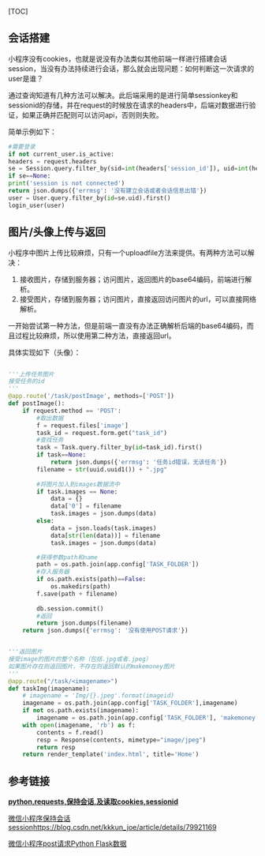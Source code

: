 [TOC]

## 会话搭建

小程序没有cookies，也就是说没有办法类似其他前端一样进行搭建会话session，当没有办法持续进行会话，那么就会出现问题：如何判断这一次请求的user是谁？

通过查询知道有几种方法可以解决。此后端采用的是进行简单sessionkey和sessionid的存储，并在request的时候放在请求的headers中，后端对数据进行验证，如果正确并匹配则可以访问api，否则则失败。

简单示例如下：

```python
#需要登录
if not current_user.is_active:
headers = request.headers
se = Session.query.filter_by(sid=int(headers['session_id']), uid=int(headers['user_id'])).first()
if se==None:
print('session is not connected')
return json.dumps({'errmsg': '没有建立会话或者会话信息出错'})
user = User.query.filter_by(id=se.uid).first()
login_user(user)
```

## 图片/头像上传与返回

小程序中图片上传比较麻烦，只有一个uploadfile方法来提供。有两种方法可以解决：

1. 接收图片，存储到服务器；访问图片，返回图片的base64编码，前端进行解析。
2. 接受图片，存储到服务器；访问图片，直接返回访问图片的url，可以直接网络解析。

一开始尝试第一种方法，但是前端一直没有办法正确解析后端的base64编码，而且过程比较麻烦，所以使用第二种方法，直接返回url。

具体实现如下（头像）：

```python

'''上传任务图片
接受任务的id
'''
@app.route('/task/postImage', methods=['POST'])
def postImage():
    if request.method == 'POST':
        #取出数据
        f = request.files['image']
        task_id = request.form.get("task_id")
        #查找任务
        task = Task.query.filter_by(id=task_id).first()
        if task==None:
            return json.dumps({'errmsg': '任务id错误，无该任务'})
        filename = str(uuid.uuid1()) + ".jpg"
        
        #将图片加入到images数据流中
        if task.images == None:
            data = {}
            data['0'] = filename
            task.images = json.dumps(data)
        else:
            data = json.loads(task.images)
            data[str(len(data))] = filename
            task.images = json.dumps(data)

        #获得参数path和name
        path = os.path.join(app.config['TASK_FOLDER'])
        #存入服务器
        if os.path.exists(path)==False:
            os.makedirs(path)
        f.save(path + filename)
        
        db.session.commit()
        #返回
        return json.dumps(filename)
    return json.dumps({'errmsg': '没有使用POST请求'})


'''返回图片
接受image的图片的整个名称（包括.jpg或者.jpeg）
如果图片存在则返回图片，不存在则返回默认的makemoney图片
'''
@app.route("/task/<imagename>")
def taskImg(imagename):
    # imagename = 'Img/{}.jpeg'.format(imageid)
    imagename = os.path.join(app.config['TASK_FOLDER'],imagename)
    if not os.path.exists(imagename):
        imagename = os.path.join(app.config['TASK_FOLDER'], 'makemoney.jpeg')
    with open(imagename, 'rb') as f:
        contents = f.read()
        resp = Response(contents, mimetype="image/jpeg")
        return resp
    return render_template('index.html', title='Home')
```

## 参考链接

[**python,requests,保持会话,及读取cookies,sessionid**](<http://www.fantansy.cn/index.php/python/41.html>)

[微信小程序保持会话session]()<https://blog.csdn.net/kkkun_joe/article/details/79921169>

[微信小程序post请求Python Flask数据](<https://blog.csdn.net/oMoDao1/article/details/84074262>)